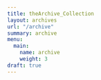 ```yaml
---
title: theArchive_Collection
layout: archives
url: "/archive"
summary: archive
menu:
  main:
    name: archive
    weight: 3
draft: true
---
```

